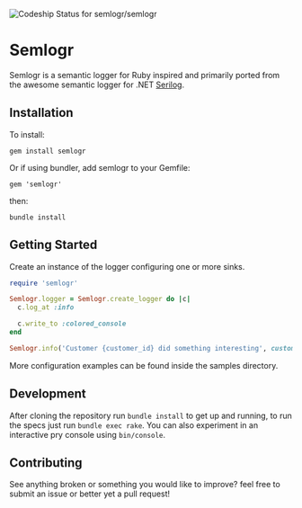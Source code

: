 ![Codeship Status for semlogr/semlogr](https://codeship.com/projects/b5709d40-3693-0134-2dce-36dc468776c7/status?branch=master)

# Semlogr

Semlogr is a semantic logger for Ruby inspired and primarily ported from the awesome semantic logger for .NET [Serilog](http://serilog.net/).

## Installation

To install:

    gem install semlogr

Or if using bundler, add semlogr to your Gemfile:

    gem 'semlogr'

then:

    bundle install

## Getting Started

Create an instance of the logger configuring one or more sinks. 

```ruby
require 'semlogr'

Semlogr.logger = Semlogr.create_logger do |c|
  c.log_at :info

  c.write_to :colored_console
end

Semlogr.info('Customer {customer_id} did something interesting', customer_id: 1234)
```

More configuration examples can be found inside the samples directory.

## Development

After cloning the repository run `bundle install` to get up and running, to run the specs just run `bundle exec rake`. You can also experiment in an interactive pry console using `bin/console`.

## Contributing

See anything broken or something you would like to improve? feel free to submit an issue or better yet a pull request!

